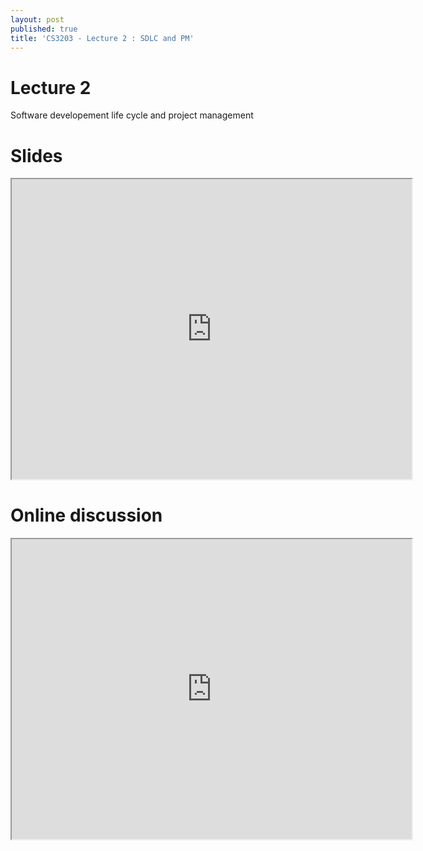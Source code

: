 ```yaml
---
layout: post
published: true
title: 'CS3203 - Lecture 2 : SDLC and PM'
---
```

# Lecture 2
Software developement life cycle and project management

# Slides

<iframe src="https://drive.google.com/file/d/1O1ius-VzH4Wh2bsXFOERj-z49Hr7hBjd/preview" width="640" height="480"></iframe>

# Online discussion
<iframe src="https://drive.google.com/file/d/1fQgkMHSj9hpp70AL2te1QXUakBSBsfOd/view?usp=sharing" width="640" height="480"></iframe>
